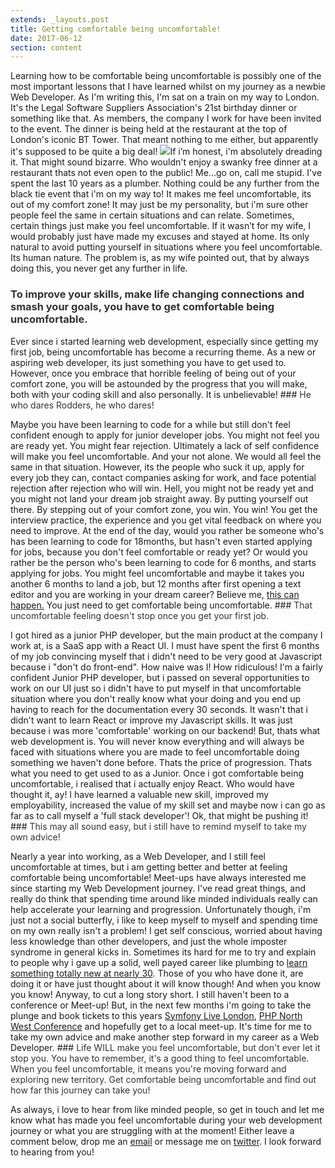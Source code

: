 ```yaml
---
extends: _layouts.post
title: Getting comfortable being uncomfortable!
date: 2017-06-12
section: content
---
```


Learning how to be comfortable being uncomfortable is possibly one of the most important lessons that I have learned whilst on my journey as a newbie Web Developer. As I'm writing this, I'm sat on a train on my way to London. It's the Legal Software Suppliers Association's 21st birthday dinner or something like that. As members, the company I work for have been invited to the event. The dinner is being held at the restaurant at the top of London's iconic BT Tower. That meant nothing to me either, but apparently it's supposed to be quite a big deal! ![](https://rickwest.co.uk/wp-content/uploads/2017/06/BT_Tower_2013.jpg)If i’m honest, i'm absolutely dreading it. That might sound bizarre. Who wouldn't enjoy a swanky free dinner at a restaurant thats not even open to the public! Me...go on, call me stupid. I've spent the last 10 years as a plumber. Nothing could be any further from the black tie event that i'm on my way to! It makes me feel uncomfortable, its out of my comfort zone! It may just be my personality, but i'm sure other people feel the same in certain situations and can relate. Sometimes, certain things just make you feel uncomfortable. If it wasn’t for my wife, I would probably just have made my excuses and stayed at home. Its only natural to avoid putting yourself in situations where you feel uncomfortable. Its human nature. The problem is, as my wife pointed out, that by always doing this, you never get any further in life.

### <span style="color: #333332;">To improve your skills, make life changing connections and smash your goals, you have to get comfortable being uncomfortable.</span>

Ever since i started learning web development, especially since getting my first job, being uncomfortable has become a recurring theme. As a new or aspiring web developer, its just something you have to get used to. However, once you embrace that horrible feeling of being out of your comfort zone, you will be astounded by the progress that you will make, both with your coding skill and also personally. It is unbelievable! ### <span style="color: #333332;">He who dares Rodders, he who dares!</span>

Maybe you have been learning to code for a while but still don't feel confident enough to apply for junior developer jobs. You might not feel you are ready yet. You might fear rejection. Ultimately a lack of self confidence will make you feel uncomfortable. And your not alone. We would all feel the same in that situation. However, its the people who suck it up, apply for every job they can, contact companies asking for work, and face potential rejection after rejection who will win. Hell, you might not be ready yet and you might not land your dream job straight away. By putting yourself out there. By stepping out of your comfort zone, you win. You win! You get the interview practice, the experience and you get vital feedback on where you need to improve. At the end of the day, would you rather be someone who's has been learning to code for 18months, but hasn't even started applying for jobs, because you don't feel comfortable or ready yet? Or would you rather be the person who's been learning to code for 6 months, and starts applying for jobs. You might feel uncomfortable and maybe it takes you another 6 months to land a job, but 12 months after first opening a text editor and you are working in your dream career? Believe me, [this can happen.](http://rickwest.co.uk/first-web-development-job) You just need to get comfortable being uncomfortable. ### <span style="color: #333332;">That uncomfortable feeling doesn't stop once you get your first job.</span>

I got hired as a junior PHP developer, but the main product at the company I work at, is a SaaS app with a React UI. I must have spent the first 6 months of my job convincing myself that i didn't need to be very good at Javascript because i "don't do front-end". How naive was I! How ridiculous! I'm a fairly confident Junior PHP developer, but i passed on several opportunities to work on our UI just so i didn't have to put myself in that uncomfortable situation where you don't really know what your doing and you end up having to reach for the documentation every 30 seconds. It wasn't that i didn't want to learn React or improve my Javascript skills. It was just because i was more 'comfortable' working on our backend! But, thats what web development is. You will never know everything and will always be faced with situations where you are made to feel uncomfortable doing something we haven't done before. Thats the price of progression. Thats what you need to get used to as a Junior. Once i got comfortable being uncomfortable, i realised that i actually enjoy React. Who would have thought it, ay! I have learned a valuable new skill, improved my employability, increased the value of my skill set and maybe now i can go as far as to call myself a 'full stack developer'! Ok, that might be pushing it! ### <span style="color: #333332;">This may all sound easy, but i still have to remind myself to take my own advice!</span>

Nearly a year into working, as a Web Developer, and I still feel uncomfortable at times, but i am getting better and better at feeling comfortable being uncomfortable! Meet-ups have always interested me since starting my Web Development journey. I've read great things, and really do think that spending time around like minded individuals really can help accelerate your learning and progression. Unfortunately though, i'm just not a social butterfly, i like to keep myself to myself and spending time on my own really isn't a problem! I get self conscious, worried about having less knowledge than other developers, and just the whole imposter syndrome in general kicks in. Sometimes its hard for me to try and explain to people why i gave up a solid, well payed career like plumbing to [learn something totally new at nearly 30](https://rickwest.co.uk/why-programming). Those of you who have done it, are doing it or have just thought about it will know though! And when you know you know! Anyway, to cut a long story short. I still haven't been to a conference or Meet-up! But, in the next few months i'm going to take the plunge and book tickets to this years [Symfony Live London](http://london2017.live.symfony.com/), [PHP North West Conference](http://conference.phpnw.org.uk/phpnw17/) and hopefully get to a local meet-up. It's time for me to take my own advice and make another step forward in my career as a Web Developer. ### <span style="color: #333332;">Life WILL make you feel uncomfortable, but don't ever let it stop you. You have to remember, it's a good thing to feel uncomfortable. When you feel uncomfortable, it means you're moving forward and exploring new territory. Get comfortable being uncomfortable and find out how far this journey can take you!</span>

As always, i love to hear from like minded people, so get in touch and let me know what has made you feel uncomfortable during your web development journey or what you are struggling with at the moment! Either leave a comment below, drop me an [email](mailto:rickwestdev@gmail.com) or message me on [twitter](https://twitter.com/rick_west8). I look forward to hearing from you! 
